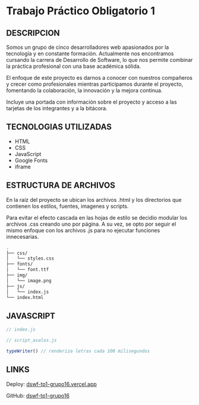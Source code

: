 # Trabajo Práctico Obligatorio 1

## DESCRIPCION

Somos un grupo de cinco desarrolladores web apasionados por la tecnología y en constante formación. Actualmente nos encontramos cursando la carrera de Desarrollo de Software, lo que nos permite combinar la práctica profesional con una base académica sólida.

El enfoque de este proyecto es darnos a conocer con nuestros compañeros y crecer como profesionales mientras participamos durante el proyecto, fomentando la colaboración, la innovación y la mejora continua.

Incluye una portada con información sobre el proyecto y acceso a las tarjetas de los integrantes y a la bitácora.

## TECNOLOGIAS UTILIZADAS

- HTML
- CSS
- JavaScript
- Google Fonts
- iframe

## ESTRUCTURA DE ARCHIVOS

En la raíz del proyecto se ubican los archivos .html y los directorios que contienen los estilos, fuentes, imagenes y scripts.

Para evitar el efecto cascada en las hojas de estilo se decidio modular los archivos .css creando uno por página. A su vez, se opto por seguir el mismo enfoque con los archivos .js para no ejecutar funciones innecesarias.

```bash
.
├── css/
│   └── styles.css
├── fonts/
│   └── font.ttf
├── img/
│   └── image.png
├── js/
│   └── index.js
└── index.html
```

## JAVASCRIPT
```JavaScript
// index.js

```

```js
// script_avalos.js

typeWriter() // renderiza letras cada 100 milisegundos
```

## LINKS

Deploy: [dswf-tp1-grupo16.vercel.app](https://www.dswf-tp1-grupo16.vercel.app)

GitHub: [dswf-tp1-grupo16](https://github.com/sanavalos/dswf-tp1-grupo16)